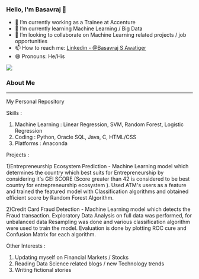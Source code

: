 ### Hello, I'm Basavraj 👋

- 🔭 I’m currently working as a Trainee at Accenture
- 🌱 I’m currently learning Machine Learning / Big Data 
- 👯 I’m looking to collaborate on Machine Learning related projects  / job opportunities
- 📫 How to reach me: [Linkedin - @Basavraj S Awatiger](https://www.linkedin.com/in/basavrajsawatiger-1756ba14b/)
- 😄 Pronouns: He/His

<img src="https://github-readme-stats.vercel.app/api?username=Basavraj-collab&&show_icons=true&title_color=ffffff&icon_color=bb2acf&text_color=daf7dc&bg_color=191919">

### About Me
___________________________________________________________________________________________________________________________________________________________________________________

My Personal Repository

Skills :

  1. Machine Learning : Linear Regression, SVM, Random Forest, Logistic Regression
  2. Coding           : Python, Oracle SQL, Java, C, HTML/CSS
  3. Platforms        : Anaconda
 
Projects :

  1)Entrepreneurship Ecosystem Prediction -
     Machine Learning model which determines the country which best suits for Entrepreneurship by considering it's GEI SCORE (Score greater than 42 is considered to be best          country for entrepreneurship ecosystem ).
     Used ATM's users as a feature and trained the featured model with Classification algorithms and obtained efficient score by Random Forest Algorithm.

  2)Credit Card Fraud Detection - 
     Machine Learning model which detects the Fraud transaction. Exploratory Data Analysis on full data was performed, for unbalanced data Resampling was done and various            classification algorithm were used to train the model. 
     Evaluation is done by plotting ROC cure and Confusion Matrix for each algorithm.
  
Other Interests : 

1. Updating myself on Financial Markets / Stocks
2. Reading Data Science related blogs / new Technology trends
3. Writing fictional stories









